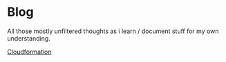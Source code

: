 # Blog

All those mostly unfiltered thoughts as i learn / document stuff for my own understanding.

[Cloudformation](./cloudformation.md)
